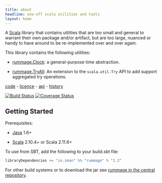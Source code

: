 ```yaml
---
title: about
headline: one-off scala utilities and tools
layout: home
---
```

A [Scala](http://www.scala-lang.org/) library that contains utilities that are too small and general to warrant their own package and/or artifact, but are too large, nuanced or handy to have around to be re-implemented over and over again.

This library contains the following utilities:


 - [rummage.Clock](http://zman.io/rummage/api/#rummage.Clock): a general-purpose time abstraction.

 - [rummage.TryAll](http://zman.io/rummage/api/#rummage.TryAll$): An extension to the `scala.util.Try` API to add support aggregated try operations.

[code](https://github.com/zmanio/rummage) - [licence](https://github.com/zmanio/rummage/blob/master/LICENSE) - [api](http://zman.io/rummage/api/#rummage.package) - [history](changelog/)

[![Build Status](https://travis-ci.org/zmanio/rummage.png?branch=master)](https://travis-ci.org/zmanio/rummage) [![Coverage Status](https://coveralls.io/repos/zmanio/rummage/badge.png)](https://coveralls.io/r/zmanio/rummage)


## Getting Started

Prerequisites:

 - [Java](http://www.oracle.com/technetwork/java/index.html) 1.6+

 - [Scala](http://scala-lang.org/) 2.10.4+ or Scala 2.11.6+

To use from SBT, add the following to your build.sbt file:

```scala
libraryDependencies += "io.zman" %% "rummage" % "1.2"
```

For other build systems or to download the jar see [rummage in the central repository](http://mvnrepository.com/artifact/io.zman/rummage_2.11/1.2).